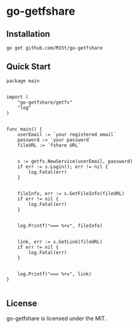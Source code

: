 # go-getfshare


## Installation 
```
go get github.com/M15t/go-getfshare
```


## Quick Start
```
package main


import (
    "go-getfshare/getfs"
    "log"
)


func main() {
    userEmail := `your registered email`
    password := `your password`
    fileURL := `fshare URL`


    s := getfs.NewService(userEmail, password)
    if err := s.Login(); err != nil {
        log.Fatal(err)
    }


    fileInfo, err := s.GetFileInfo(fileURL)
    if err != nil {
        log.Fatal(err)
    }


    log.Printf("=== %+v", fileInfo)


    link, err := s.GetLink(fileURL)
    if err != nil {
        log.Fatal(err)
    }


    log.Printf("=== %+v", link)
}


```


## License
go-getfshare is licensed under the MIT.
